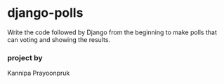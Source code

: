 # django-polls
Write the code followed by Django from the beginning to make polls that can voting and showing the results.

### project by
Kannipa Prayoonpruk

